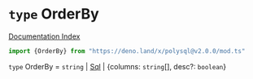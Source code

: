 # `type` OrderBy

[Documentation Index](../README.md)

```ts
import {OrderBy} from "https://deno.land/x/polysql@v2.0.0/mod.ts"
```

`type` OrderBy = `string` | [Sql](../class.Sql/README.md) | \{columns: `string`\[], desc?: `boolean`}